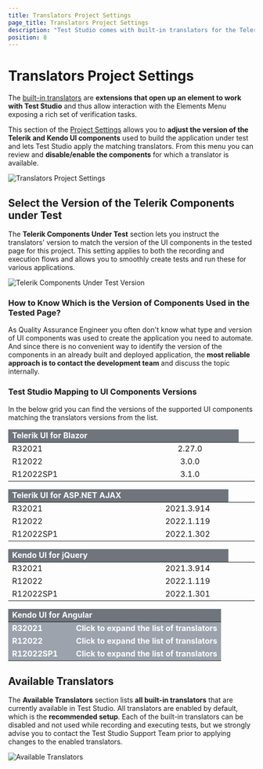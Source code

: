 ```yaml
---
title: Translators Project Settings
page_title: Translators Project Settings
description: "Test Studio comes with built-in translators for the Telerik components. Test Studio provides Basic translators for HTML, Silverlight, and WPF, and translators built specifically for Telerik AJAX and Silverlight RadControls, KendoUI for jQuery and KendoUI for Angular, Telerik UI for Blazor"
position: 8
---
```

# Translators Project Settings

The <a href="/getting-started/test-recording/translators" target="_blank">built-in translators</a> are __extensions that open up an element to work with Test Studio__ and thus allow interaction with the Elements Menu exposing a rich set of verification tasks.

This section of the <a href="/features/project-settings/overview" target="_blank">Project Settings</a> allows you to __adjust the version of the Telerik and Kendo UI components__ used to build the application under test and lets Test Studio apply the matching translators. From this menu you can review and __disable/enable the components__ for which a translator is available.

![Translators Project Settings][1]

## Select the Version of the Telerik Components under Test

The __Telerik Components Under Test__ section lets you instruct the translators' version to match the version of the UI components in the tested page for this project. This setting applies to both the recording and execution flows and allows you to smoothly create tests and run these for various applications.

![Telerik Components Under Test Version][2]

### How to Know Which is the Version of Components Used in the Tested Page?

As Quality Assurance Engineer you often don't know what type and version of UI components was used to create the application you need to automate. And since there is no convenient way to identify the version of the components in an already built and deployed application, the __most reliable approach is to contact the development team__ and discuss the topic internally.

### Test Studio Mapping to UI Components Versions

In the below grid you can find the versions of the supported UI components matching the translators versions from the list.

<p>
<table class="Tbl k-table">
    <colgroup>
        <col width="50%" />
        <col width="50%" />
    </colgroup>
    <thead>
        <tr>
			<td colspan="6" style="color:white;text-align:center;background-color:#70757d;font-weight:bold;text-align:left;">Telerik UI for Blazor<td>
        </tr>
    </thead>
    <tbody>
        <tr>
            <td>R32021</td>
            <td colspan="6" style="text-align:center;">2.27.0</td>
        </tr>
        <tr>
            <td>R12022</td>
            <td colspan="6" style="text-align:center;">3.0.0</td>
        </tr>
        <tr>
            <td>R12022SP1</td>
            <td colspan="6" style="text-align:center;">3.1.0</td>
        </tr>
    </tbody>
</table>
</p>

<p>
<table class="Tbl k-table">
    <colgroup>
        <col width="50%" />
        <col width="50%" />
    </colgroup>
    <thead>
        <tr>
			<td colspan="6" style="color:white;text-align:center;background-color:#70757d;font-weight:bold;text-align:left;">Telerik UI for ASP.NET AJAX<td>
        </tr>
    </thead>
    <tbody>
        <tr>
            <td>R32021</td>
            <td colspan="6" style="text-align:center;">2021.3.914</td>
        </tr>
        <tr>
            <td>R12022</td>
            <td colspan="6" style="text-align:center;">2022.1.119</td>
        </tr>
        <tr>
            <td>R12022SP1</td>
            <td colspan="6" style="text-align:center;">2022.1.302</td>
        </tr>
    </tbody>
</table>
</p>

<p>
<table class="Tbl k-table">
    <colgroup>
        <col width="50%" />
        <col width="50%" />
    </colgroup>
    <thead>
        <tr>
			<td colspan="6" style="color:white;text-align:center;background-color:#70757d;font-weight:bold;text-align:left;">Kendo UI for jQuery<td>
        </tr>
    </thead>
    <tbody>
        <tr>
            <td>R32021</td>
            <td colspan="6" style="text-align:center;">2021.3.914</td>
        </tr>
        <tr>
            <td>R12022</td>
            <td colspan="6" style="text-align:center;">2022.1.119</td>
        </tr>
        <tr>
            <td>R12022SP1</td>
            <td colspan="6" style="text-align:center;">2022.1.301</td>
        </tr>
    </tbody>
</table>
</p>
<p>

<script type="text/javascript">
        function showHideRow(row) {
            $("#" + row).toggle();
            $('#expand'+row[row.length-1]).text(function (i, oldText) {
        return $.trim(oldText) == 'Click to expand the list of translators' ? 'Collapse' : 'Click to expand the list of translators';
		});
        }
</script>

<style>
    #table_detail .hidden_row {
            display: none;
        }
</style>

<table class="Tbl k-table" id="table_detail">
    <colgroup>
        <col width="30%" />
        <col width="70%" />
    </colgroup>
    <thead>
        <tr>
			<td colspan="2" style="color:white;text-align:center;background-color:#70757d;font-weight:bold;text-align:left;">Kendo UI for Angular</td>
        </tr>
    </thead>
    <tbody>
        <tr onclick="showHideRow('hidden_row1');">
            <td style="color:white;text-align:center;background-color:#9ca3ad;font-weight:bold;text-align:left;">R32021</td>
            <td style="color:white;text-align:center;background-color:#9ca3ad;font-weight:bold;text-align:left;cursor: pointer;"><span id="expand1">Click to expand the list of translators</span></td>
        </tr>
        <tr id="hidden_row1" class="hidden_row">
            <td colspan=4>
                <table>
                    <colgroup>
                        <col width="33%" />
                            <col width="34%" />
                            <col width="33%" />
                    </colgroup>
                    <thead>
                        <tr>
                            <td style="font-weight:bold;text-align:left;">Translator Name</td>
                            <td style="font-weight:bold;text-align:left;">Component Name</td>
                            <td style="font-weight:bold;text-align:center;">Component Version</td>
                        </tr>
                    </thead>
                    <tbody>
                        <tr>
                            <td>KendoAngularAutoComplete</td>
                            <td>kendo-angular-dropdowns</td>
                            <td colspan="6" style="text-align:center;">5.4.0</td>
                        </tr>
                        <tr>
                            <td>KendoAngularButton</td>
                            <td>kendo-angular-buttons</td>
                            <td colspan="6" style="text-align:center;">6.3.0</td>
                        </tr>
                        <tr>
                            <td>KendoAngularComboBox</td>
                            <td>kendo-angular-dropdowns</td>
                            <td colspan="6" style="text-align:center;">5.4.0</td>
                        </tr>
                        <tr>
                            <td>KendoAngularDialog</td>
                            <td>kendo-angular-dialog</td>
                            <td colspan="6" style="text-align:center;">5.1.1</td>
                        </tr>
                        <tr>
                            <td>KendoAngularDropdownList</td>
                            <td>kendo-angular-dropdowns</td>
                            <td colspan="6" style="text-align:center;">5.4.0</td>
                        </tr>                        
                        <tr>
                            <td>KendoAngularGrid</td>
                            <td>kendo-angular-grid</td>
                            <td colspan="6" style="text-align:center;">5.4.0</td>
                        </tr>
                        <tr>
                            <td>KendoAngularInputs</td>
                            <td>kendo-angular-inputs</td>
                            <td colspan="6" style="text-align:center;">7.4.0</td>
                        </tr>
                        <tr>
                            <td>KendoAngularPager</td>
                            <td>kendo-angular-pager</td>
                            <td colspan="6" style="text-align:center;">6.3.0</td>
                        </tr>
                        <tr>
                            <td>KendoAngularPanelBar</td>
                            <td>kendo-angular-layout</td>
                            <td colspan="6" style="text-align:center;">6.3.0</td>
                        </tr>
                        <tr>
                            <td>KendoAngularSwitch</td>
                            <td>kendo-angular-inputs</td>
                            <td colspan="6" style="text-align:center;">7.4.0</td>
                        </tr>
                        <tr>
                            <td>KendoAngularTabStrip</td>
                            <td>kendo-angular-layout</td>
                            <td colspan="6" style="text-align:center;">6.3.0</td>
                        </tr>                        
                        <tr>
                            <td>KendoAngularWindow</td>
                            <td>kendo-angular-dialog</td>
                            <td colspan="6" style="text-align:center;">5.1.1</td>
                        </tr>
                    </tbody>
                </table>
            </td>
        </tr>
        <tr onclick="showHideRow('hidden_row2');">
            <td style="color:white;text-align:center;background-color:#9ca3ad;font-weight:bold;text-align:left;">R12022</td>
            <td style="color:white;text-align:center;background-color:#9ca3ad;font-weight:bold;text-align:left;cursor: pointer;"><span id="expand2">Click to expand the list of translators</span></td>
        </tr>
        <tr id="hidden_row2" class="hidden_row">
                <td colspan=4>
                    <table>
                        <colgroup>
                            <col width="33%" />
                            <col width="34%" />
                            <col width="33%" />
                        </colgroup>
                        <thead>
                            <tr>
                                <td style="font-weight:bold;text-align:left;">Translator Name</td>
                                <td style="font-weight:bold;text-align:left;">Component Name</td>
                                <td style="font-weight:font-weight:bold;text-align:center;">Component Version</td>
                            </tr>
                        </thead>
                        <tbody>
                            <tr>
                                <td>KendoAngularAutoComplete</td>
                                <td>kendo-angular-dropdowns</td>
                                <td colspan="6" style="text-align:center;">6.0.0</td>
                            </tr>
                                <td>KendoAngularButton</td>
                                <td>kendo-angular-buttons</td>
                                <td colspan="6" style="text-align:center;">7.0.0</td>
                            </tr>
                            <tr>
                                <td>KendoAngularComboBox</td>
                                <td>kendo-angular-dropdowns</td>
                                <td colspan="6" style="text-align:center;">6.0.0</td>
                            </tr>
                            <tr>
                                <td>KendoAngularDialog</td>
                                <td>kendo-angular-dialog</td>
                                <td colspan="6" style="text-align:center;">6.0.0</td>
                            </tr>
                            <tr>
                                <td>KendoAngularDropdownList</td>
                                <td>kendo-angular-dropdowns</td>
                                <td colspan="6" style="text-align:center;">6.0.0</td>
                            </tr>
                            <tr>
                                <td>KendoAngularGrid</td>
                                <td>kendo-angular-grid</td>
                                <td colspan="6" style="text-align:center;">6.0.0</td>
                            </tr>
                            <tr>
                                <td>KendoAngularInputs</td>
                                <td>kendo-angular-inputs</td>
                                <td colspan="6" style="text-align:center;">8.0.0</td>
                            </tr>
                            <tr>
                                <td>KendoAngularPanelBar</td>
                                <td>kendo-angular-layout</td>
                                <td colspan="6" style="text-align:center;">6.4.0</td>
                            </tr>
                            <tr>
                                <td>KendoAngularSwitch</td>
                                <td>kendo-angular-inputs</td>
                                <td colspan="6" style="text-align:center;">8.0.0</td>
                            </tr>
                            <tr>
                                <td>KendoAngularTabStrip</td>
                                <td>kendo-angular-layout</td>
                                <td colspan="6" style="text-align:center;">6.4.0</td>
                            </tr>
                            <tr>
                                <td>KendoAngularWindow</td>
                                <td>kendo-angular-dialog</td>
                                <td colspan="6" style="text-align:center;">6.0.0</td>
                            </tr>
                        </tbody>
                </table>
            </td>
        </tr>
        <tr onclick="showHideRow('hidden_row3');">
            <td style="color:white;text-align:center;background-color:#9ca3ad;font-weight:bold;text-align:left;">R12022SP1</td>
            <td style="color:white;text-align:center;background-color:#9ca3ad;font-weight:bold;text-align:left;cursor: pointer;"><span id="expand3">Click to expand the list of translators</span</td>
        </tr>
        <tr id="hidden_row3" class="hidden_row">
                <td colspan=4>
                    <table>
                        <colgroup>
                            <col width="33%" />
                            <col width="34%" />
                            <col width="33%" />
                        </colgroup>
                        <thead>
                            <tr>
                                <td style="font-weight:bold;text-align:left;">Translator Name</td>
                                <td style="font-weight:bold;text-align:left;">Component Name</td>
                                <td style="font-weight:bold;text-align:center;">Component Version</td>
                            </tr>
                        </thead>
                        <tbody>
                            <tr>
                                <td>KendoAngularAutoComplete</td>
                                <td>kendo-angular-dropdowns</td>
                                <td colspan="6" style="text-align:center;">6.0.1</td>
                            </tr>
                                <td>KendoAngularButton</td>
                                <td>kendo-angular-buttons</td>
                                <td colspan="6" style="text-align:center;">7.0.3</td>
                            </tr>
                            <tr>
                                <td>KendoAngularComboBox</td>
                                <td>kendo-angular-dropdowns</td>
                                <td colspan="6" style="text-align:center;">6.0.1</td>
                            </tr>
                            <tr>
                                <td>KendoAngularDialog</td>
                                <td>kendo-angular-dialog</td>
                                <td colspan="6" style="text-align:center;">6.0.2</td>
                            </tr>
                            <tr>
                                <td>KendoAngularDropdownList</td>
                                <td>kendo-angular-dropdowns</td>
                                <td colspan="6" style="text-align:center;">6.0.1</td>
                            </tr>
                            <tr>
                                <td>KendoAngularGrid</td>
                                <td>kendo-angular-grid</td>
                                <td colspan="6" style="text-align:center;">6.1.0</td>
                            </tr>
                            <tr>
                                <td>KendoAngularInputs</td>
                                <td>kendo-angular-inputs</td>
                                <td colspan="6" style="text-align:center;">8.0.7</td>
                            </tr>
                            <tr>
                                <td>KendoAngularPanelBar</td>
                                <td>kendo-angular-layout</td>
                                <td colspan="6" style="text-align:center;">6.5.1</td>
                            </tr>
                            <tr>
                                <td>KendoAngularSwitch</td>
                                <td>kendo-angular-inputs</td>
                                <td colspan="6" style="text-align:center;">8.0.7</td>
                            </tr>
                            <tr>
                                <td>KendoAngularTabStrip</td>
                                <td>kendo-angular-layout</td>
                                <td colspan="6" style="text-align:center;">6.5.1</td>
                            </tr>
                            <tr>
                                <td>KendoAngularWindow</td>
                                <td>kendo-angular-dialog</td>
                                <td colspan="6" style="text-align:center;">6.0.2</td>
                            </tr>
                        </tbody>
                </table>
            </td>
        </tr>
    </tbody>
</table>
</p>

## Available Translators

The __Available Translators__ section lists __all built-in translators__ that are currently available in Test Studio. All translators are enabled by default, which is the __recommended setup__. Each of the built-in translators can be disabled and not used while recording and executing tests, but we strongly advise you to contact the Test Studio Support Team prior to applying changes to the enabled translators.

![Available Translators][3]

[1]: /img/features/project-settings/translators/fig1.png
[2]: /img/features/project-settings/translators/fig2.png
[3]: /img/features/project-settings/translators/fig3.png
